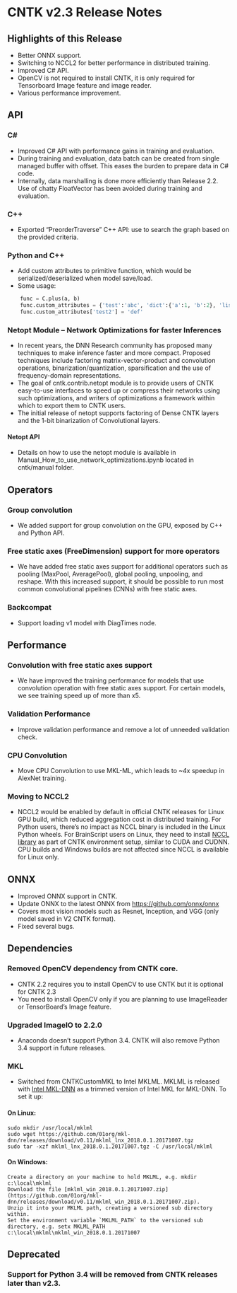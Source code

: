 # CNTK v2.3 Release Notes

## Highlights of this Release
- Better ONNX support.
- Switching to NCCL2 for better performance in distributed training.
- Improved C# API.
- OpenCV is not required to install CNTK, it is only required for Tensorboard Image feature and image reader.
- Various performance improvement.

## API
### C#
- Improved C# API with performance gains in training and evaluation. 
- During training and evaluation, data batch can be created from single managed buffer with offset. This eases the burden to prepare data in C# code. 
- Internally, data marshalling is done more efficiently than Release 2.2. Use of chatty FloatVector has been avoided during training and evaluation.
### C++
- Exported “PreorderTraverse” C++ API: use to search the graph based on the provided criteria.
### Python and C++
- Add custom attributes to primitive function, which would be serialized/deserialized when model save/load. 
- Some usage:
```python
    func = C.plus(a, b)
    func.custom_attributes = {'test':'abc', 'dict':{'a':1, 'b':2}, 'list':[1,2,3]} 
    func.custom_attributes['test2'] = 'def'
```
### Netopt Module – Network Optimizations for faster Inferences
- In recent years, the DNN Research community has proposed many techniques to make inference faster and more compact. Proposed techniques include factoring matrix-vector-product and convolution operations, binarization/quantization, sparsification and the use of frequency-domain representations. 
- The goal of cntk.contrib.netopt module is to provide users of CNTK easy-to-use interfaces to speed up or compress their networks using such optimizations, and writers of optimizations a framework within which to export them to CNTK users. 
- The initial release of netopt supports factoring of Dense CNTK layers and the 1-bit binarization of Convolutional layers.
#### Netopt API
- Details on how to use the netopt module is available in Manual_How_to_use_network_optimizations.ipynb located in cntk/manual folder.

## Operators
### Group convolution
- We added support for group convolution on the GPU, exposed by C++ and Python API.
### Free static axes (FreeDimension) support for more operators
- We have added free static axes support for additional operators such as pooling (MaxPool, AveragePool), global pooling, unpooling, and reshape. With this increased support, it should be possible to run most common convolutional pipelines (CNNs) with free static axes. 
### Backcompat
- Support loading v1 model with DiagTimes node.

## Performance
### Convolution with free static axes support
- We have improved the training performance for models that use convolution operation with free static axes support. For certain models, we see training speed up of more than x5. 
### Validation Performance
- Improve validation performance and remove a lot of unneeded validation check.
### CPU Convolution
- Move CPU Convolution to use MKL-ML, which leads to ~4x speedup in AlexNet training.
### Moving to NCCL2
- NCCL2 would be enabled by default in official CNTK releases for Linux GPU build, which reduced aggregation cost in distributed training. For Python users, there’s no impact as NCCL binary is included in the Linux Python wheels. For BrainScript users on Linux, they need to install [NCCL library]( https://github.com/NVIDIA/nccl) as part of CNTK environment setup, similar to CUDA and CUDNN. CPU builds and Windows builds are not affected since NCCL is available for Linux only.

## ONNX
- Improved ONNX support in CNTK.
- Update ONNX to the latest ONNX from https://github.com/onnx/onnx
- Covers most vision models such as Resnet, Inception, and VGG (only model saved in V2 CNTK format).
- Fixed several bugs.

## Dependencies
### Removed OpenCV dependency from CNTK core.
- CNTK 2.2 requires you to install OpenCV to use CNTK but it is optional for CNTK 2.3
- You need to install OpenCV only if you are planning to use ImageReader or TensorBoard’s Image feature.
### Upgraded ImageIO to 2.2.0
- Anaconda doesn’t support Python 3.4. CNTK will also remove Python 3.4 support in future releases.
### MKL
- Switched from CNTKCustomMKL to Intel MKLML. MKLML is released with [Intel MKL-DNN](https://github.com/01org/mkl-dnn/releases) as a trimmed version of Intel MKL for MKL-DNN. To set it up:

#### On Linux:
    sudo mkdir /usr/local/mklml
    sudo wget https://github.com/01org/mkl-dnn/releases/download/v0.11/mklml_lnx_2018.0.1.20171007.tgz
    sudo tar -xzf mklml_lnx_2018.0.1.20171007.tgz -C /usr/local/mklml

#### On Windows:
    Create a directory on your machine to hold MKLML, e.g. mkdir c:\local\mklml
    Download the file [mklml_win_2018.0.1.20171007.zip](https://github.com/01org/mkl-dnn/releases/download/v0.11/mklml_win_2018.0.1.20171007.zip).
    Unzip it into your MKLML path, creating a versioned sub directory within.
    Set the environment variable `MKLML_PATH` to the versioned sub directory, e.g. setx MKLML_PATH c:\local\mklml\mklml_win_2018.0.1.20171007

## Deprecated
### Support for Python 3.4 will be removed from CNTK releases later than v2.3.
